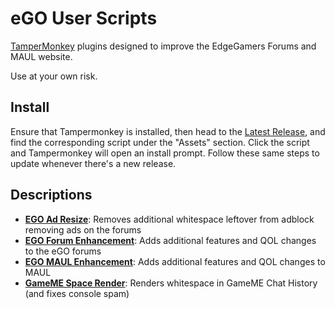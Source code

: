 # eGO User Scripts
[TamperMonkey](https://www.tampermonkey.net/) plugins designed to improve the EdgeGamers Forums and MAUL website.

Use at your own risk.

## Install
Ensure that Tampermonkey is installed, then head to the [Latest Release](https://github.com/blankdvth/eGOScripts/releases/latest), and find the corresponding script under the "Assets" section. Click the script and Tampermonkey will open an install prompt. Follow these same steps to update whenever there's a new release.

## Descriptions
- [**EGO Ad Resize**](src/EGO%20Ad%20Resize.ts): Removes additional whitespace leftover from adblock removing ads on the forums
- [**EGO Forum Enhancement**](src/EGO%20Forum%20Enhancement.ts): Adds additional features and QOL changes to the eGO forums
- [**EGO MAUL Enhancement**](src/EGO%20MAUL%20Enhancement.ts): Adds additional features and QOL changes to MAUL
- [**GameME Space Render**](src/GameME%20Space%20Render.ts): Renders whitespace in GameME Chat History (and fixes console spam)
